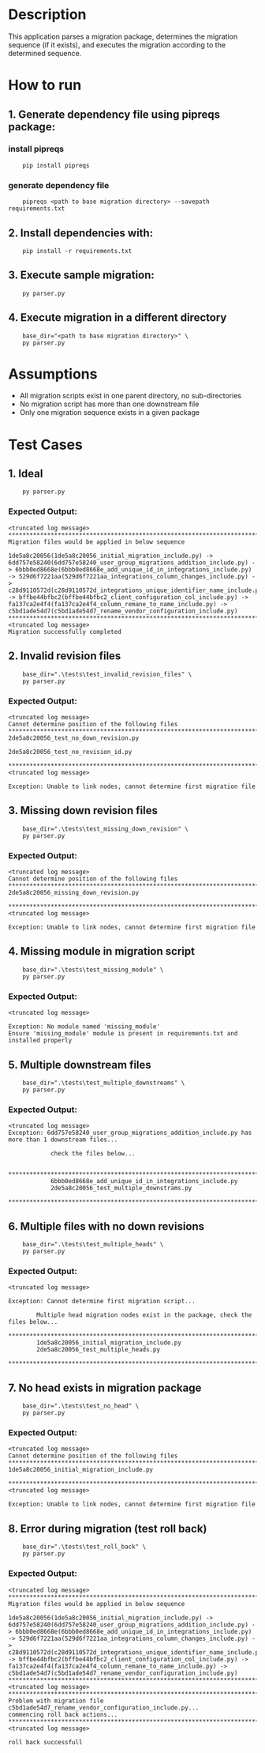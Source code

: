 # Description

This application parses a migration package, determines the migration sequence (if it exists), and executes the migration according to the determined sequence.


# How to run

## 1. Generate dependency file using pipreqs package:

### install pipreqs
        pip install pipreqs

### generate dependency file
        pipreqs <path to base migration directory> --savepath requirements.txt

## 2. Install dependencies with:
        pip install -r requirements.txt

## 3. Execute sample migration:
        py parser.py

## 4. Execute migration in a different directory
        base_dir="<path to base migration directory>" \
        py parser.py


# Assumptions
- All migration scripts exist in one parent directory, no sub-directories
- No migration script has more than one downstream file
- Only one migration sequence exists in a given package

# Test Cases

## 1.  Ideal
        py parser.py
        
### Expected Output:

    <truncated log message>
    **************************************************************************************
    Migration files would be applied in below sequence

    1de5a8c20056(1de5a8c20056_initial_migration_include.py) -> 6dd757e58240(6dd757e58240_user_group_migrations_addition_include.py) -> 6bbb0ed8668e(6bbb0ed8668e_add_unique_id_in_integrations_include.py) -> 529d6f7221aa(529d6f7221aa_integrations_column_changes_include.py) -> c28d9110572d(c28d9110572d_integrations_unique_identifier_name_include.py) -> bffbe44bfbc2(bffbe44bfbc2_client_configuration_col_include.py) -> fa137ca2e4f4(fa137ca2e4f4_column_remane_to_name_include.py) -> c5bd1ade54d7(c5bd1ade54d7_rename_vendor_configuration_include.py)
    **************************************************************************************
    <truncated log message>
    Migration successfully completed

## 2.  Invalid revision files
        base_dir=".\tests\test_invalid_revision_files" \
        py parser.py

### Expected Output:

    <truncated log message>
    Cannot determine position of the following files
    **************************************************************************************
    2de5a8c20056_test_no_down_revision.py

    2de5a8c20056_test_no_revision_id.py

    **************************************************************************************
    <truncated log message>

    Exception: Unable to link nodes, cannot determine first migration file

## 3.  Missing down revision files
        base_dir=".\tests\test_missing_down_revision" \
        py parser.py

### Expected Output:
    <truncated log message>
    Cannot determine position of the following files
    **************************************************************************************
    2de5a8c20056_missing_down_revision.py

    **************************************************************************************
    <truncated log message>

    Exception: Unable to link nodes, cannot determine first migration file

## 4.  Missing module in migration script
        base_dir=".\tests\test_missing_module" \
        py parser.py

### Expected Output:

    <truncated log message>

    Exception: No module named 'missing_module'
    Ensure 'missing_module' module is present in requirements.txt and installed properly

## 5.  Multiple downstream files
        base_dir=".\tests\test_multiple_downstreams" \
        py parser.py
        
### Expected Output:

    <truncated log message>
    Exception: 6dd757e58240_user_group_migrations_addition_include.py has more than 1 downstream files...

                check the files below...

                **************************************************************************************
                6bbb0ed8668e_add_unique_id_in_integrations_include.py
                2de5a8c20056_test_multiple_downstrams.py
                **************************************************************************************

## 6.  Multiple files with no down revisions
        base_dir=".\tests\test_multiple_heads" \
        py parser.py
        
### Expected Output:

    <truncated log message>

    Exception: Cannot determine first migration script...

            Multiple head migration nodes exist in the package, check the files below...
            **************************************************************************************
            1de5a8c20056_initial_migration_include.py
            2de5a8c20056_test_multiple_heads.py
            **************************************************************************************

## 7.  No head exists in migration package
        base_dir=".\tests\test_no_head" \
        py parser.py
        
### Expected Output:

    <truncated log message>
    Cannot determine position of the following files
    **************************************************************************************
    1de5a8c20056_initial_migration_include.py

    **************************************************************************************
    <truncated log message>

    Exception: Unable to link nodes, cannot determine first migration file

## 8.  Error during migration (test roll back)
        base_dir=".\tests\test_roll_back" \
        py parser.py
        
### Expected Output:

    <truncated log message>
    **************************************************************************************
    Migration files would be applied in below sequence

    1de5a8c20056(1de5a8c20056_initial_migration_include.py) -> 6dd757e58240(6dd757e58240_user_group_migrations_addition_include.py) -> 6bbb0ed8668e(6bbb0ed8668e_add_unique_id_in_integrations_include.py) -> 529d6f7221aa(529d6f7221aa_integrations_column_changes_include.py) -> c28d9110572d(c28d9110572d_integrations_unique_identifier_name_include.py) -> bffbe44bfbc2(bffbe44bfbc2_client_configuration_col_include.py) -> fa137ca2e4f4(fa137ca2e4f4_column_remane_to_name_include.py) -> c5bd1ade54d7(c5bd1ade54d7_rename_vendor_configuration_include.py)
    **************************************************************************************
    <truncated log message>
    **************************************************************************************
    Problem with migration file c5bd1ade54d7_rename_vendor_configuration_include.py...
    commencing roll back actions...
    **************************************************************************************
    <truncated log message>
    
    roll back successfull